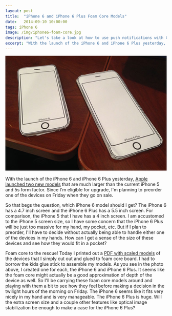 ```yaml
---
layout: post
title:  "iPhone 6 and iPhone 6 Plus Foam Core Models"
date:   2014-09-10 10:00:00
tags: iPhone 6
image: /img/iphone6-foam-core.jpg
description: "Let's take a look at how to use push notifications with CloudKit subscriptions in iOS 8."
excerpt: "With the launch of the iPhone 6 and iPhone 6 Plus yesterday, Apple launched two new models that are much larger than the current iPhone 5 and 5s form factor.  Since I'm eligible for upgrade, I'm planning to preorder one of the devices on Friday when they go on sale.<br/><br/>"
---
```


<img src="/img/iphone6-foam-core.jpg" alt="iPhone 6 and iPhone 6 Plus Foam Core Models" class="img-responsive" />

With the launch of the iPhone 6 and iPhone 6 Plus yesterday, [Apple launched two new models](http://www.apple.com/iphone-6/films/#video-product) that are much larger than the current iPhone 5 and 5s form factor.  Since I'm eligible for upgrade, I'm planning to preorder one of the devices on Friday when they go on sale.

So that begs the question, which iPhone 6 model should I get?  The iPhone 6 has a 4.7 inch screen and the iPhone 6 Plus has a 5.5 inch screen.  For comparison, the iPhone 5 that I have has a 4 inch screen.  I am accustomed to the iPhone 5 screen size, so I have some concern that the iPhone 6 Plus will be just too massive for my hand, my pocket, etc.  But if I plan to preorder, I'll have to decide without actually being able to handle either one of the devices in my hands.  How can I get a sense of the size of these devices and see how they would fit in a pocket?

Foam core to the rescue!  Today I printed out a [PDF with scaled models](https://dl.dropboxusercontent.com/u/6817279/iphoneSizes.pdf) of the devices that I simply cut out and glued to foam core board.  I had to borrow the kids glue stick to assemble my models.  As you see in the photo above, I created one for each, the iPhone 6 and iPhone 6 Plus.  It seems like the foam core might actually be a good approximation of depth of the device as well.  So I'll be carrying these foam core models around and playing with them a bit to see how they feel before making a decision in the twilight hours of the morning on Friday.  The iPhone 6 seems like it fits very nicely in my hand and is very manageable.  The iPhone 6 Plus is huge.  Will the extra screen size and a couple other features like optical image stabilization be enough to make a case for the iPhone 6 Plus?